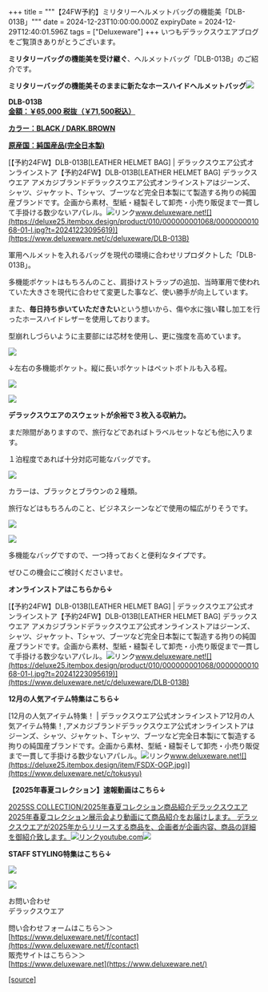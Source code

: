 +++
title = """【24FW予約】ミリタリーヘルメットバッグの機能美「DLB-013B」"""
date = 2024-12-23T10:00:00.000Z
expiryDate = 2024-12-29T12:40:01.596Z
tags = ["Deluxeware"]
+++
いつもデラックスウエアブログをご覧頂きありがとうございます。

**ミリタリーバッグの機能美を受け継ぐ**、ヘルメットバッグ「DLB-013B」のご紹介です。

**ミリタリーバッグの機能美そのままに新たなホースハイドヘルメットバッグ**[![](https://stat.ameba.jp/user_images/20241005/10/deluxeware/0d/94/j/o0800080015494226141.jpg)](https://stat.ameba.jp/user_images/20241005/10/deluxeware/0d/94/j/o0800080015494226141.jpg)

**DLB-013B**  
**[金額：￥65,000 税抜（￥71,500税込）](https://www.deluxeware.net/c/deluxeware/DLB-013B)**

**[カラー：BLACK / DARK.BROWN](https://www.deluxeware.net/c/deluxeware/DLB-013B)**

**[原産国：純国産品(完全日本製)](https://www.deluxeware.net/c/deluxeware/DLB-013B)**

[【予約24FW】DLB-013B\[LEATHER HELMET BAG\] | デラックスウエア公式オンラインストア【予約24FW】DLB-013B\[LEATHER HELMET BAG\] デラックスウエア アメカジブランドデラックスウエア公式オンラインストアはジーンズ、シャツ、ジャケット、Tシャツ、ブーツなど完全日本製にて製造する拘りの純国産ブランドです。企画から素材、型紙・縫製そして卸売・小売り販促まで一貫して手掛ける数少ないアパレル。![リンク](https://c.stat100.ameba.jp/ameblo/symbols/v3.20.0/svg/gray/editor_link.svg)www.deluxeware.net![](https://deluxe25.itembox.design/product/010/000000001068/000000001068-01-l.jpg?t=20241223095619)](https://www.deluxeware.net/c/deluxeware/DLB-013B)

軍用ヘルメットを入れるバッグを現代の環境に合わせリプロダクトした「DLB-013B」。

多機能ポケットはもちろんのこと、肩掛けストラップの追加、当時軍用で使われていた大きさを現代に合わせて変更した事など、使い勝手が向上しています。

また、**毎日持ち歩いていただきたい**という想いから、傷や水に強い鞣し加工を行ったホースハイドレザーを使用しております。

型崩れしづらいように主要部には芯材を使用し、更に強度を高めています。

[![](https://stat.ameba.jp/user_images/20241005/10/deluxeware/72/3e/j/o0800080015494234692.jpg)](https://stat.ameba.jp/user_images/20241005/10/deluxeware/72/3e/j/o0800080015494234692.jpg)

↓左右の多機能ポケット。縦に長いポケットはペットボトルも入る程。

[![](https://stat.ameba.jp/user_images/20241005/10/deluxeware/dc/0b/j/o0800100015494229755.jpg)](https://stat.ameba.jp/user_images/20241005/10/deluxeware/dc/0b/j/o0800100015494229755.jpg)

[![](https://stat.ameba.jp/user_images/20241005/10/deluxeware/09/f5/j/o0800100015494229749.jpg)](https://stat.ameba.jp/user_images/20241005/10/deluxeware/09/f5/j/o0800100015494229749.jpg)

**デラックスウエアのスウェットが余裕で３枚入る収納力。**

まだ隙間がありますので、旅行などであればトラベルセットなども他に入ります。

１泊程度であれば十分対応可能なバッグです。

[![](https://stat.ameba.jp/user_images/20241005/10/deluxeware/2c/2d/j/o0800100015494230452.jpg)](https://stat.ameba.jp/user_images/20241005/10/deluxeware/2c/2d/j/o0800100015494230452.jpg)

カラーは、ブラックとブラウンの２種類。

旅行などはもちろんのこと、ビジネスシーンなどで使用の幅広がりそうです。

[![](https://stat.ameba.jp/user_images/20241005/10/deluxeware/fb/18/j/o0800080015494233081.jpg)](https://stat.ameba.jp/user_images/20241005/10/deluxeware/fb/18/j/o0800080015494233081.jpg)

[![](https://stat.ameba.jp/user_images/20241005/10/deluxeware/0d/94/j/o0800080015494226141.jpg)](https://stat.ameba.jp/user_images/20241005/10/deluxeware/0d/94/j/o0800080015494226141.jpg)

多機能なバッグですので、一つ持っておくと便利なタイプです。

ぜひこの機会にご検討くださいませ。

**オンラインストアはこちらから↓**

[【予約24FW】DLB-013B\[LEATHER HELMET BAG\] | デラックスウエア公式オンラインストア【予約24FW】DLB-013B\[LEATHER HELMET BAG\] デラックスウエア アメカジブランドデラックスウエア公式オンラインストアはジーンズ、シャツ、ジャケット、Tシャツ、ブーツなど完全日本製にて製造する拘りの純国産ブランドです。企画から素材、型紙・縫製そして卸売・小売り販促まで一貫して手掛ける数少ないアパレル。![リンク](https://c.stat100.ameba.jp/ameblo/symbols/v3.20.0/svg/gray/editor_link.svg)www.deluxeware.net![](https://deluxe25.itembox.design/product/010/000000001068/000000001068-01-l.jpg?t=20241223095619)](https://www.deluxeware.net/c/deluxeware/DLB-013B)

**12月の人気アイテム特集はこちら↓**

[12月の人気アイテム特集！ | デラックスウエア公式オンラインストア12月の人気アイテム特集！,アメカジブランドデラックスウエア公式オンラインストアはジーンズ、シャツ、ジャケット、Tシャツ、ブーツなど完全日本製にて製造する拘りの純国産ブランドです。企画から素材、型紙・縫製そして卸売・小売り販促まで一貫して手掛ける数少ないアパレル。![リンク](https://c.stat100.ameba.jp/ameblo/symbols/v3.20.0/svg/gray/editor_link.svg)www.deluxeware.net![](https://deluxe25.itembox.design/item/FSDX-OGP.jpg)](https://www.deluxeware.net/c/tokusyu)

**【2025年春夏コレクション】速報動画はこちら↓**

[2025SS COLLECTION/2025年春夏コレクション商品紹介デラックスウエア2025年春夏コレクション展示会より動画にて商品紹介をお届けします。 デラックスウエアが2025年からリリースする商品を、企画者が企画内容、商品の詳細を御紹介致します。![リンク](https://c.stat100.ameba.jp/ameblo/symbols/v3.20.0/svg/gray/editor_link.svg)youtube.com![](https://i.ytimg.com/vi/A71qJSd2lh4/hqdefault.jpg?sqp=-oaymwEXCOADEI4CSFryq4qpAwkIARUAAIhCGAE=&rs=AOn4CLAjvDtZHCLmch_wfz5qqtOMUoi28A&days_since_epoch=20080)](https://youtube.com/playlist?list=PLmcuUjZ67rhnclr762_W-zDg7FyyrNvqF&si=F7RXG9q-VYkoiPT3)

**STAFF STYLING特集はこちら↓**

[![](https://stat.ameba.jp/user_images/20241205/11/deluxeware/42/a2/j/o1200050015517935293.jpg?caw=800)](https://www.deluxeware.net/f/styling)

[![](https://stat.ameba.jp/user_images/20240315/15/deluxeware/04/7f/j/o0800026015413271803.jpg?caw=800)](https://www.instagram.com/deluxeware/?hl=ja)

お問い合わせ  
デラックスウエア

問い合わせフォームはこちら＞＞  
[https://www.deluxeware.net/f/contact](https://www.deluxeware.net/f/contact)  
販売サイトはこちら＞＞  
[https://www.deluxeware.net](https://www.deluxeware.net/)

[[source]](https://ameblo.jp/deluxeware/entry-12879695275.html)
